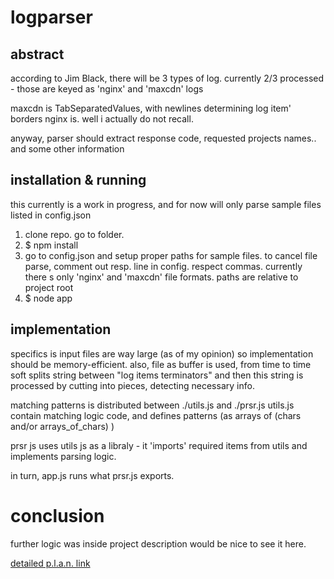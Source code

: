 logparser
=========

abstract
--------



according to Jim Black, there will be 3 types of log. currently 2/3 processed - 
those are keyed as 'nginx' and 'maxcdn' logs

maxcdn is TabSeparatedValues, with newlines determining log item' borders 
nginx is. well i actually do not recall. 
 
anyway, parser should extract response code, requested projects names.. 
 and some other information
 
installation & running
----------------------

this currently is a work in progress, and for now will
only parse sample files listed in config.json

1. clone repo. go to folder.
2. $ npm install
3. go to config.json and setup proper paths for sample files.
to cancel file parse, comment out resp. line in config. respect commas.
currently there s only 'nginx' and 'maxcdn' file formats.
paths are relative to project root
4. $ node app
 
implementation
--------------

specifics is input files are way large (as of my opinion)
so implementation should be memory-efficient.
also, file as buffer is used, from time to time soft splits string 
between "log items terminators" and then this string 
is processed by cutting into pieces, detecting necessary info.

matching patterns is distributed between ./utils.js and ./prsr.js
utils.js contain matching logic code, and defines patterns (as arrays of 
(chars and/or arrays_of_chars) )

prsr js uses utils js as a libraly - it 'imports' required items from utils
and implements parsing logic.

in turn, app.js runs what prsr.js exports.

conclusion
==========

further logic was inside project description
would be nice to see it here.

[detailed p.l.a.n. link](https://github.com/jsdelivr/logparser/issues/1]https://github.com/jsdelivr/logparser/issues/1)

